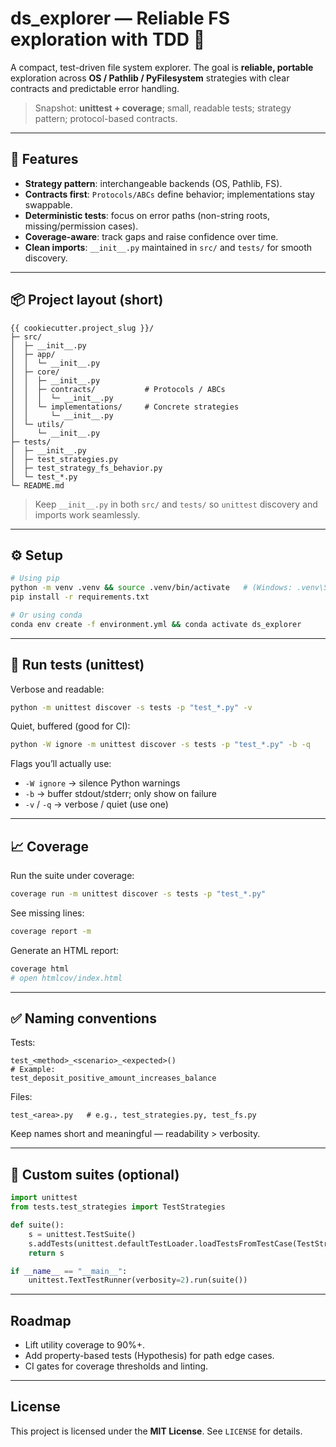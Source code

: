 # ds_explorer — Reliable FS exploration with TDD 🧪

A compact, test-driven file system explorer. The goal is **reliable, portable** exploration across **OS / Pathlib / PyFilesystem** strategies with clear contracts and predictable error handling.

> Snapshot: **unittest + coverage**; small, readable tests; strategy pattern; protocol-based contracts.

---

## 🚀 Features

- **Strategy pattern**: interchangeable backends (OS, Pathlib, FS).
- **Contracts first**: `Protocols/ABCs` define behavior; implementations stay swappable.
- **Deterministic tests**: focus on error paths (non-string roots, missing/permission cases).
- **Coverage-aware**: track gaps and raise confidence over time.
- **Clean imports**: `__init__.py` maintained in `src/` and `tests/` for smooth discovery.

---

## 📦 Project layout (short)
```text
{{ cookiecutter.project_slug }}/
├─ src/
│  ├─ __init__.py
│  ├─ app/
│  │  └─ __init__.py
│  ├─ core/
│  │  ├─ __init__.py
│  │  ├─ contracts/           # Protocols / ABCs
│  │  │  └─ __init__.py
│  │  └─ implementations/     # Concrete strategies
│  │     └─ __init__.py
│  └─ utils/
│     └─ __init__.py
├─ tests/
│  ├─ __init__.py
│  ├─ test_strategies.py
│  ├─ test_strategy_fs_behavior.py
│  └─ test_*.py
└─ README.md
```

> Keep `__init__.py` in both `src/` and `tests/` so `unittest` discovery and imports work seamlessly.

---

## ⚙️ Setup

```bash
# Using pip
python -m venv .venv && source .venv/bin/activate   # (Windows: .venv\Scripts\activate)
pip install -r requirements.txt

# Or using conda
conda env create -f environment.yml && conda activate ds_explorer
```

---

## 🧪 Run tests (unittest)

Verbose and readable:
```bash
python -m unittest discover -s tests -p "test_*.py" -v
```

Quiet, buffered (good for CI):
```bash
python -W ignore -m unittest discover -s tests -p "test_*.py" -b -q
```

Flags you’ll actually use:
- `-W ignore` → silence Python warnings
- `-b` → buffer stdout/stderr; only show on failure
- `-v` / `-q` → verbose / quiet (use one)

---

## 📈 Coverage

Run the suite under coverage:
```bash
coverage run -m unittest discover -s tests -p "test_*.py"
```

See missing lines:
```bash
coverage report -m
```

Generate an HTML report:
```bash
coverage html
# open htmlcov/index.html
```

---

## ✅ Naming conventions

Tests:
```text
test_<method>_<scenario>_<expected>()
# Example:
test_deposit_positive_amount_increases_balance
```

Files:
```text
test_<area>.py   # e.g., test_strategies.py, test_fs.py
```

Keep names short and meaningful — readability > verbosity.

---

## 🧩 Custom suites (optional)

```python
import unittest
from tests.test_strategies import TestStrategies

def suite():
    s = unittest.TestSuite()
    s.addTests(unittest.defaultTestLoader.loadTestsFromTestCase(TestStrategies))
    return s

if __name__ == "__main__":
    unittest.TextTestRunner(verbosity=2).run(suite())
```

---

## Roadmap

- Lift utility coverage to 90%+.
- Add property-based tests (Hypothesis) for path edge cases.
- CI gates for coverage thresholds and linting.

---

## License

This project is licensed under the **MIT License**. See `LICENSE` for details.
